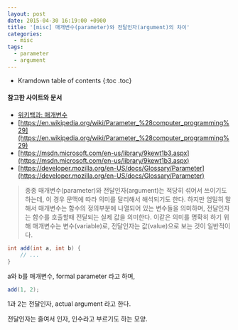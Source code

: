 ```yaml
---
layout: post
date: 2015-04-30 16:19:00 +0900
title: '[misc] 매개변수(parameter)와 전달인자(argument)의 차이'
categories:
  - misc
tags:
  - parameter
  - argument
---
```


* Kramdown table of contents
{:toc .toc}

#### 참고한 사이트와 문서

- [위키백과: 매개변수](https://ko.wikipedia.org/wiki/%EB%A7%A4%EA%B0%9C%EB%B3%80%EC%88%98)
- [https://en.wikipedia.org/wiki/Parameter_%28computer_programming%29](https://en.wikipedia.org/wiki/Parameter_%28computer_programming%29)
- [https://msdn.microsoft.com/en-us/library/9kewt1b3.aspx](https://msdn.microsoft.com/en-us/library/9kewt1b3.aspx)
- [https://developer.mozilla.org/en-US/docs/Glossary/Parameter](https://developer.mozilla.org/en-US/docs/Glossary/Parameter)

> 종종 매개변수(parameter)와 전달인자(argument)는 적당히 섞어서 쓰이기도 하는데, 이 경우 문맥에 따라 의미를 달리해서 해석되기도 한다. 하지만 엄밀히 말해서 매개변수는 함수의 정의부분에 나열되어 있는 변수들을 의미하며, 전달인자는 함수를 호출할때 전달되는 실제 값을 의미한다. 이같은 의미를 명확히 하기 위해 매개변수는 변수(variable)로, 전달인자는 값(value)으로 보는 것이 일반적이다.

```java
int add(int a, int b) {
    // ...
}
```

a와 b를 매개변수, formal parameter 라고 하며,

```java
add(1, 2);
```

1과 2는 전달인자, actual argument 라고 한다.

전달인자는 줄여서 인자, 인수라고 부르기도 하는 모양.
